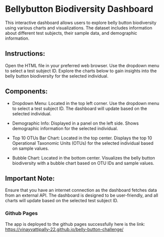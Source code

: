 # Bellybutton Biodiversity Dashboard

This interactive dashboard allows users to explore belly button biodiversity using various charts and visualizations. The dataset includes information about different test subjects, their sample data, and demographic information.

## Instructions:

Open the HTML file in your preferred web browser.
Use the dropdown menu to select a test subject ID.
Explore the charts below to gain insights into the belly button biodiversity for the selected individual.

## Components:
* Dropdown Menu:
    Located in the top left corner.
    Use the dropdown menu to select a test subject ID.
    The dashboard will update based on the selected individual.

* Demographic Info:
    Displayed in a panel on the left side.
    Shows demographic information for the selected individual.

* Top 10 OTUs Bar Chart:
    Located in the top center.
    Displays the top 10 Operational Taxonomic Units (OTUs) for the selected individual based on sample values.

* Bubble Chart:
    Located in the bottom center.
    Visualizes the belly button biodiversity with a bubble chart based on OTU IDs and sample values.

## Important Note:
Ensure that you have an internet connection as the dashboard fetches data from an external API.
The dashboard is designed to be user-friendly, and all charts will update based on the selected test subject ID.

### Github Pages
The app is deployed to the github pages successfully 
here is the link:  https://vinayvattipally-22.github.io/belly-button-challenge/